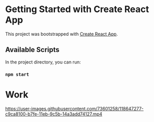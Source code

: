 # Getting Started with Create React App

This project was bootstrapped with [Create React App](https://github.com/facebook/create-react-app).

## Available Scripts

In the project directory, you can run:

### `npm start`

# Work

https://user-images.githubusercontent.com/73601258/118647277-c9ca8100-b7fe-11eb-9c5b-14a3add74127.mp4


